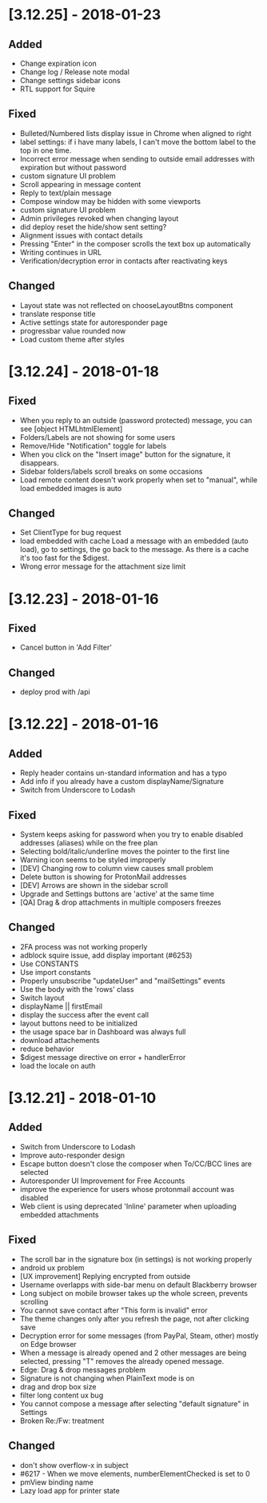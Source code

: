 # [3.12.25] - 2018-01-23
## Added
- Change expiration icon
- Change log / Release note modal
- Change settings sidebar icons
- RTL support for Squire

## Fixed
- Bulleted/Numbered lists display issue in Chrome when aligned to right
- label settings: if i have many labels, I can't move the bottom label to the top in one time.
- Incorrect error message when sending to outside email addresses with expiration but without password
- custom signature UI problem
- Scroll appearing in message content
- Reply to text/plain message
- Compose window may be hidden with some viewports
- custom signature UI problem
- Admin privileges revoked when changing layout
- did deploy reset the hide/show sent setting?
- Alignment issues with contact details
- Pressing "Enter" in the composer scrolls the text box up automatically
- Writing continues in URL
- Verification/decryption error in contacts after reactivating keys

## Changed
- Layout state was not reflected on chooseLayoutBtns component
- translate response title
- Active settings state for autoresponder page
- progressbar value rounded now
- Load custom theme after styles

# [3.12.24] - 2018-01-18
## Fixed
- When you reply to an outside (password protected) message, you can see [object HTMLhtmlElement]
- Folders/Labels are not showing for some users
- Remove/Hide "Notification" toggle for labels
- When you click on the "Insert image" button for the signature, it disappears.
- Sidebar folders/labels scroll breaks on some occasions
- Load remote content doesn't work properly when set to "manual", while load embedded images is auto

## Changed
- Set ClientType for bug request
- load embedded with cache Load a message with an embedded (auto load), go to settings, the go back to the message. As there is a cache it's too fast for the $digest.
- Wrong error message for the attachment size limit

# [3.12.23] - 2018-01-16
## Fixed
- Cancel button in 'Add Filter'

## Changed
- deploy prod with /api

# [3.12.22] - 2018-01-16
## Added
- Reply header contains un-standard information and has a typo
- Add info if you already have a custom displayName/Signature
- Switch from Underscore to Lodash

## Fixed
- System keeps asking for password when you try to enable disabled addresses (aliases) while on the free plan
- Selecting bold/italic/underline moves the pointer to the first line
- Warning icon seems to be styled improperly
- [DEV] Changing row to column view causes small problem
- Delete button is showing for ProtonMail addresses
- [DEV] Arrows are shown in the sidebar scroll
- Upgrade and Settings buttons are 'active' at the same time
- [QA] Drag & drop attachments in multiple composers freezes

## Changed
- 2FA process was not working properly
- adblock squire issue, add display important (#6253)
- Use CONSTANTS
- Use import constants
- Properly unsubscribe "updateUser" and "mailSettings" events
- Use the body with the 'rows' class
- Switch layout
- displayName || firstEmail
- display the success after the event call
- layout buttons need to be initialized
- the usage space bar in Dashboard was always full
- download attachements
- reduce behavior
- $digest message directive on error + handlerError
- load the locale on auth

# [3.12.21] - 2018-01-10
## Added
- Switch from Underscore to Lodash
- Improve auto-responder design
- Escape button doesn't close the composer when To/CC/BCC lines are selected
- Autoresponder UI Improvement for Free Accounts
- improve the experience for users whose protonmail account was disabled
- Web client is using deprecated 'Inline' parameter when uploading embedded attachments

## Fixed
- The scroll bar in the signature box (in settings) is not working properly
- android ux problem
- [UX improvement] Replying encrypted from outside
- Username overlapps with side-bar menu on default Blackberry browser
- Long subject on mobile browser takes up the whole screen, prevents scrolling
- You cannot save contact after "This form is invalid" error
- The theme changes only after you refresh the page, not after clicking save
- Decryption error for some messages (from PayPal, Steam, other) mostly on Edge browser
- When a message is already opened and 2 other messages are being selected, pressing "T" removes the already opened message.
- Edge: Drag & drop messages problem
- Signature is not changing when PlainText mode is on
- drag and drop box size
- filter long content ux bug
- You cannot compose a message after selecting "default signature" in Settings
- Broken Re:/Fw: treatment

## Changed
- don't show overflow-x in subject
- #6217 - When we move elements, numberElementChecked is set to 0
- pmView binding name
- Lazy load app for printer state
